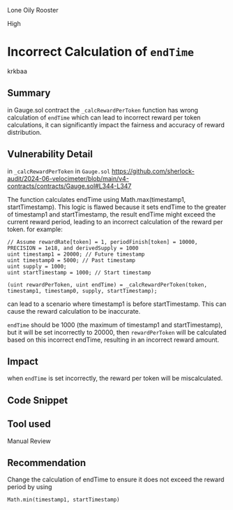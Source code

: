 Lone Oily Rooster

High

# Incorrect Calculation of `endTime`

krkbaa 
## Summary
in Gauge.sol contract the `_calcRewardPerToken` function has wrong calculation of `endTime` which can lead to incorrect reward per token calculations, it can significantly impact the fairness and accuracy of reward distribution.
## Vulnerability Detail
in `_calcRewardPerToken` in `Gauge.sol` https://github.com/sherlock-audit/2024-06-velocimeter/blob/main/v4-contracts/contracts/Gauge.sol#L344-L347

The function calculates endTime using Math.max(timestamp1, startTimestamp). This logic is flawed because it sets endTime to the greater of timestamp1 and startTimestamp, the result endTime might exceed the current reward period, leading to an incorrect calculation of the reward per token.
for example:
```solidity
// Assume rewardRate[token] = 1, periodFinish[token] = 10000, PRECISION = 1e18, and derivedSupply = 1000
uint timestamp1 = 20000; // Future timestamp
uint timestamp0 = 5000; // Past timestamp
uint supply = 1000;
uint startTimestamp = 1000; // Start timestamp

(uint rewardPerToken, uint endTime) = _calcRewardPerToken(token, timestamp1, timestamp0, supply, startTimestamp);
```
can lead to a scenario where timestamp1 is before startTimestamp. This can cause the reward calculation to be inaccurate.

`endTime` should be 1000 (the maximum of timestamp1 and startTimestamp), but it will be set incorrectly to 20000, then `rewardPerToken` will be calculated based on this incorrect endTime, resulting in an incorrect reward amount.
## Impact
when `endTime` is set incorrectly, the reward per token will be miscalculated.
## Code Snippet

## Tool used

Manual Review

## Recommendation
Change the calculation of endTime to ensure it does not exceed the reward period by using
```solidity
Math.min(timestamp1, startTimestamp)
```